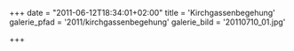 +++
date = "2011-06-12T18:34:01+02:00"
title = 'Kirchgassenbegehung'
galerie_pfad = '2011/kirchgassenbegehung'
galerie_bild = '20110710_01.jpg'

+++

      